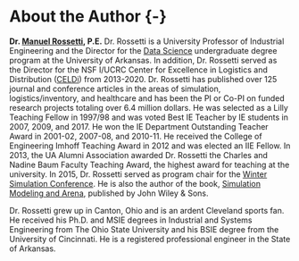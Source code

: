 # About the Author {-}

**Dr. [Manuel Rossetti](https://sites.uark.edu/rossetti/), P.E.** Dr. Rossetti is a University Professor of Industrial Engineering and the Director for the [Data Science](https://datascience.uark.edu/) undergraduate degree program at the University of Arkansas.  In addition, Dr. Rossetti served as the Director for the NSF I/UCRC Center for Excellence in Logistics and Distribution ([CELDi](https://celdi.org/)) from 2013-2020. Dr. Rossetti has published over 125 journal and conference articles in the areas of simulation, logistics/inventory, and healthcare and has been the PI or Co-PI on funded research projects totaling over 6.4 million dollars. He was selected as a Lilly Teaching Fellow in 1997/98 and was voted Best IE Teacher by IE students in 2007, 2009, and 2017. He won the IE Department Outstanding Teacher Award in 2001-02, 2007-08, and 2010-11. He received the College of Engineering Imhoff Teaching Award in 2012 and was elected an IIE Fellow. In 2013, the UA Alumni Association awarded Dr. Rossetti the Charles and Nadine Baum Faculty Teaching Award, the highest award for teaching at the university. In 2015, Dr. Rossetti served as program chair for the [Winter Simulation Conference](http://wintersim.org/2015/).  He is also the author of the book, [Simulation Modeling and Arena](https://www.wiley.com/en-us/Simulation+Modeling+and+Arena%2C+2nd+Edition-p-9781118607916), published by John Wiley & Sons.

Dr. Rossetti grew up in Canton, Ohio and is an ardent Cleveland sports fan. He received his Ph.D. and MSIE degrees in Industrial and Systems Engineering from The Ohio State University and his BSIE degree from the University of Cincinnati.  He is a registered professional engineer in the State of Arkansas.



